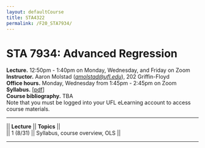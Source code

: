 ```yaml
---
layout: defaultCourse
title: STA4322
permalink: /F20_STA7934/
---
```

# STA 7934: Advanced Regression   
**Lecture.** 12:50pm - 1:40pm on Monday, Wednesday, and Friday on Zoom  
**Instructor.** Aaron Molstad (*amolstad@ufl.edu*), 202 Griffin-Floyd  
**Office hours.** Monday, Wednesday from 1:45pm - 2:45pm on Zoom  
**Syllabus.** [[pdf](/docs/STA7934_F20_Syllabus.pdf)]  
**Course bibliography.** TBA  
Note that you must be logged into your UFL eLearning account to access course materials.  

---------------  

||  **Lecture** ||  **Topics**  ||  
|| 1 (8/31)  || Syllabus, course overview, OLS ||  


---------------  

